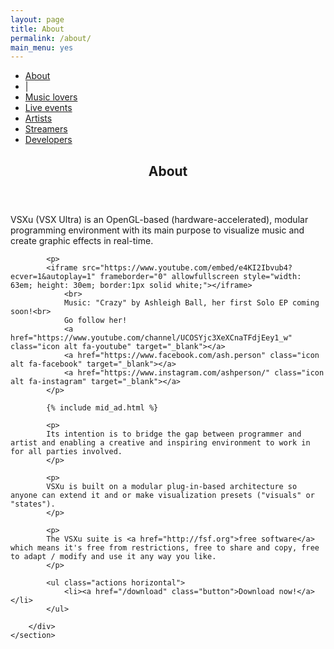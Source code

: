```yaml
---
layout: page
title: About
permalink: /about/
main_menu: yes
---
```

<div id="main" class="alt">
    <section id="one">
        <div class="inner">
            <ul class="actions horizontal">
                <li><a href="/about" class="button special">About</a></li>
                <li>|</li>
                <li><a href="/about/music-lovers" class="button">Music lovers</a></li>
                <li><a href="/about/live-events" class="button">Live events</a></li>
                <li><a href="/about/artists" class="button">Artists</a></li>
                <li><a href="/about/streamers" class="button">Streamers</a></li>
                <li><a href="/about/developers" class="button">Developers</a></li>
            </ul>
            <header class="major">
                <h1>About</h1>
            </header>
            <p>
            VSXu (VSX Ultra) is an OpenGL-based (hardware-accelerated), modular programming environment with its main purpose to visualize music and create graphic effects in real-time.
            </p>

            <p>
            <iframe src="https://www.youtube.com/embed/e4KI2Ibvub4?ecver=1&autoplay=1" frameborder="0" allowfullscreen style="width: 63em; height: 30em; border:1px solid white;"></iframe>
                <br>
                Music: "Crazy" by Ashleigh Ball, her first Solo EP coming soon!<br>
                Go follow her! 
                <a href="https://www.youtube.com/channel/UCOSYjc3XeXCnaTFdjEey1_w" class="icon alt fa-youtube" target="_blank"></a>
                <a href="https://www.facebook.com/ash.person" class="icon alt fa-facebook" target="_blank"></a>
                <a href="https://www.instagram.com/ashperson/" class="icon alt fa-instagram" target="_blank"></a>
            </p>
            
            {% include mid_ad.html %}
            
            <p>
            Its intention is to bridge the gap between programmer and artist and enabling a creative and inspiring environment to work in for all parties involved.
            </p>
            
            <p>
            VSXu is built on a modular plug-in-based architecture so anyone can extend it and or make visualization presets ("visuals" or "states").
            </p>
            
            <p>
            The VSXu suite is <a href="http://fsf.org">free software</a> which means it's free from restrictions, free to share and copy, free to adapt / modify and use it any way you like.
            </p>
            
            <ul class="actions horizontal">
                <li><a href="/download" class="button">Download now!</a></li>
            </ul>

        </div>
    </section>
</div>
